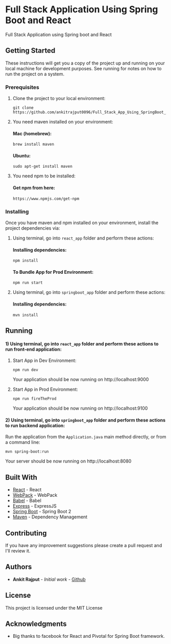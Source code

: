 # Full Stack Application Using Spring Boot and React

Full Stack Application using Spring boot and React

## Getting Started

These instructions will get you a copy of the project up and running on your local machine for development purposes. See running for notes on how to run the project on a system.

### Prerequisites

1. Clone the project to your local environment:
    ```
    git clone https://github.com/ankitrajput0096/Full_Stack_App_Using_SpringBoot_And_React
    ```
2. You need maven installed on your environment:

    #### Mac (homebrew):
    
    ```
    brew install maven
    ```
    #### Ubuntu:
    ```
    sudo apt-get install maven
    ```

3. You need npm to be installed:

    #### Get npm from here:
    ```
    https://www.npmjs.com/get-npm
    ```

### Installing

Once you have maven and npm installed on your environment, install the project dependencies via:

1. Using terminal, go into `react_app` folder and perform these actions:

    #### Installing dependencies:

    ```
    npm install
    ```

    #### To Bundle App for Prod Environment:

    ```
    npm run start
    ```

2. Using terminal, go into `springboot_app` folder and perform these actions:

    #### Installing dependencies:

    ```
    mvn install
    ```

## Running

#### 1) Using terminal, go into `react_app` folder and perform these actions to run front-end application:

1. Start App in Dev Environment:

   ```
   npm run dev
   ```

   Your application should be now running on http://localhost:9000


2. Start App in Prod Environment:

   ```
   npm run fireTheProd
   ```

   Your application should be now running on http://localhost:9100

#### 2) Using terminal, go into `springboot_app` folder and perform these actions to run backend application:

   Run the application from the `Application.java` main method directly,
   or from a command line:

   ```
   mvn spring-boot:run
   ```

   Your server should be now running on http://localhost:8080


## Built With

* [React](https://reactjs.org/) - React
* [WebPack](https://webpack.js.org/) - WebPack
* [Babel](https://babeljs.io/) - Babel
* [Express](https://expressjs.com/) - ExpressJS
* [Spring Boot](https://spring.io/projects/spring-boot) - Spring Boot 2
* [Maven](https://maven.apache.org/) - Dependency Management

## Contributing

If you have any improvement suggestions please create a pull request and I'll review it.


## Authors

* **Ankit Rajput** - *Initial work* - [Github](https://github.com/ankitrajput0096)

## License

This project is licensed under the MIT License

## Acknowledgments

* Big thanks to facebook for React and Pivotal for Spring Boot framework.
